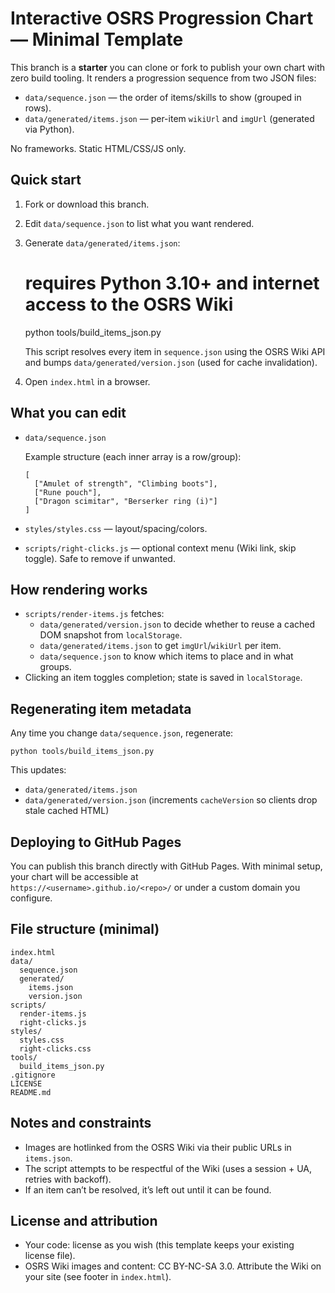 # Interactive OSRS Progression Chart — Minimal Template

This branch is a **starter** you can clone or fork to publish your own chart with zero build tooling. It renders a progression sequence from two JSON files:

- `data/sequence.json` — the order of items/skills to show (grouped in rows).
- `data/generated/items.json` — per-item `wikiUrl` and `imgUrl` (generated via Python).

No frameworks. Static HTML/CSS/JS only.

## Quick start

1. Fork or download this branch.
2. Edit `data/sequence.json` to list what you want rendered.
3. Generate `data/generated/items.json`:

   # requires Python 3.10+ and internet access to the OSRS Wiki

   python tools/build_items_json.py

   This script resolves every item in `sequence.json` using the OSRS Wiki API and bumps `data/generated/version.json` (used for cache invalidation).

4. Open `index.html` in a browser.

## What you can edit

- `data/sequence.json`

  Example structure (each inner array is a row/group):

      [
        ["Amulet of strength", "Climbing boots"],
        ["Rune pouch"],
        ["Dragon scimitar", "Berserker ring (i)"]
      ]

- `styles/styles.css` — layout/spacing/colors.

- `scripts/right-clicks.js` — optional context menu (Wiki link, skip toggle). Safe to remove if unwanted.

## How rendering works

- `scripts/render-items.js` fetches:
  - `data/generated/version.json` to decide whether to reuse a cached DOM snapshot from `localStorage`.
  - `data/generated/items.json` to get `imgUrl`/`wikiUrl` per item.
  - `data/sequence.json` to know which items to place and in what groups.
- Clicking an item toggles completion; state is saved in `localStorage`.

## Regenerating item metadata

Any time you change `data/sequence.json`, regenerate:

    python tools/build_items_json.py

This updates:

- `data/generated/items.json`
- `data/generated/version.json` (increments `cacheVersion` so clients drop stale cached HTML)

## Deploying to GitHub Pages

You can publish this branch directly with GitHub Pages. With minimal setup, your chart will be accessible at  
`https://<username>.github.io/<repo>/` or under a custom domain you configure.

## File structure (minimal)

    index.html
    data/
      sequence.json
      generated/
        items.json
        version.json
    scripts/
      render-items.js
      right-clicks.js
    styles/
      styles.css
      right-clicks.css
    tools/
      build_items_json.py
    .gitignore
    LICENSE
    README.md

## Notes and constraints

- Images are hotlinked from the OSRS Wiki via their public URLs in `items.json`.
- The script attempts to be respectful of the Wiki (uses a session + UA, retries with backoff).
- If an item can’t be resolved, it’s left out until it can be found.

## License and attribution

- Your code: license as you wish (this template keeps your existing license file).
- OSRS Wiki images and content: CC BY-NC-SA 3.0. Attribute the Wiki on your site (see footer in `index.html`).
